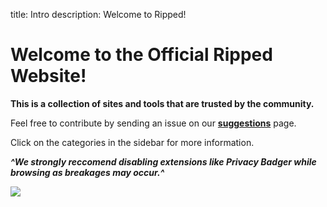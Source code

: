 title: Intro
description: Welcome to Ripped!

# Welcome to the Official Ripped Website!

**This is a collection of sites and tools that are trusted by the community.**

Feel free to contribute by sending an issue on our [**suggestions**](https://github.com/rippedpiracy/suggestions) page.

Click on the categories in the sidebar for more information.

**_^We strongly reccomend disabling extensions like Privacy Badger while browsing as breakages may occur.^_**  

![](https://i.imgur.com/3uw3BLc.png)
